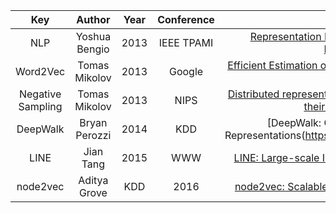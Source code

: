 |Key|Author|Year|Conference|Paper|Mark|
|:-:|:----:|:--:|:--------:|:---:|:--:|
|NLP|Yoshua Bengio|2013|IEEE TPAMI|[Representation Learning: A Review and New Perspectives](https://arxiv.org/pdf/1206.5538.pdf)|:checkered_flag:|
|Word2Vec|Tomas Mikolov|2013|Google|[Efficient Estimation of Word Representations in Vector Space](http://arxiv.org/abs/1301.3781)|:checkered_flag:|
|Negative Sampling|Tomas Mikolov|2013|NIPS|[Distributed representations of words and phrases and their compositionality](https://papers.nips.cc/paper/5021-distributed-representations-of-words-and-phrases-and-their-compositionality.pdf)|:checkered_flag:|
|DeepWalk|Bryan Perozzi|2014|KDD|[DeepWalk: Online Learning of Social Representations(https://arxiv.org/pdf/1403.6652.pdf)]|:checkered_flag:|
|LINE|Jian Tang|2015|WWW|[LINE: Large-scale Information Network Embedding](https://arxiv.org/pdf/1503.03578.pdf)|:checkered_flag:|
|node2vec|Aditya Grove|KDD|2016|[node2vec: Scalable Feature Learning for Networks](http://shichuan.org/hin/topic/Embedding/2016.%20node2vec%20Scalable%20Feature%20Learning%20for%20Networks.pdf)|:checkered_flag:|

